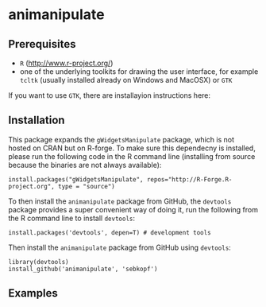 animanipulate
=============

## Prerequisites

 - ```R``` (http://www.r-project.org/)
 - one of the underlying toolkits for drawing the user interface, for example ```tcltk``` (usually installed already on Windows and MacOSX) or ```GTK```

If you want to use ```GTK```, there are installayion instructions here:

## Installation

This package expands the ```gWidgetsManipulate``` package, which is not hosted on CRAN but on R-forge. To make sure this dependecny is installed, please run the following code in the R command line (installing from source because the binaries are not always available):
```
install.packages("gWidgetsManipulate", repos="http://R-Forge.R-project.org", type = "source")
````

To then install the ```animanipulate``` package from GitHub, the ```devtools``` package provides a super convenient way of doing it, run the following from the R command line to install ```devtools```:
```
install.packages('devtools', depen=T) # development tools
```

Then install the ```animanipulate``` package from GitHub using ```devtools```:
```
library(devtools)
install_github('animanipulate', 'sebkopf')
```

## Examples

